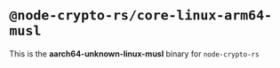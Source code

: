 # `@node-crypto-rs/core-linux-arm64-musl`

This is the **aarch64-unknown-linux-musl** binary for `node-crypto-rs`
